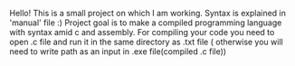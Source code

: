Hello! This is a small project on which I am working. Syntax is explained in 'manual' file :)
Project goal is to make a compiled programming language with syntax amid c and assembly.
For compiling your code you need to open .c file and run it in the same directory as .txt file ( otherwise you will need to write path as an input in .exe file(compiled .c file))
